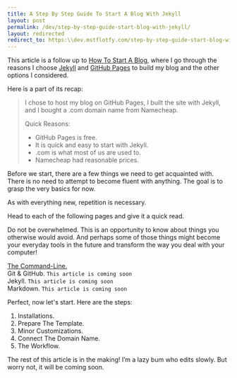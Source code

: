 ```yaml
---
title: A Step By Step Guide To Start A Blog With Jekyll
layout: post
permalink: /dev/step-by-step-guide-start-blog-with-jekyll/
layout: redirected
redirect_to: https:\\dev.mstflotfy.com/step-by-step-guide-start-blog-with-jekyll
---
```


This article is a follow up to [How To Start A Blog](/how-to-start-a-blog/), where I go through the reasons I choose [Jekyll](https://jekyllrb.com/) and [GitHub Pages](https://pages.github.com/) to build my blog and the other options I considered.

Here is a part of its recap:

>I chose to host my blog on GitHub Pages, I built the site with Jekyll, and I bought a .com domain name from Namecheap.<br>
>
>
> Quick Reasons:
>    - GitHub Pages is free.
>    - It is quick and easy to start with Jekyll.
>    - .com is what most of us are used to.
>    - Namecheap had reasonable prices.


Before we start, there are a few things we need to get acquainted with. There is no need to attempt to become fluent with anything. The goal is to grasp the very basics for now.

As with everything new, repetition is necessary.

Head to each of the following pages and give it a quick read.

Do not be overwhelmed. This is an opportunity to know about things you otherwise would avoid. And perhaps some of those things might become your everyday tools in the future and transform the way you deal with your computer!

[The Command-Line.](/command-line-very-beginner/)<br>
Git & GitHub. `This article is coming soon`<br>
Jekyll. `This article is coming soon`<br>
Markdown. `This article is coming soon`<br>

Perfect, now let's start. Here are the steps:
1. Installations.
2. Prepare The Template.
3. Minor Customizations.
4. Connect The Domain Name.
5. The Workflow.


The rest of this article is in the making! I’m a lazy bum who edits slowly. But worry not, it will be coming soon.
